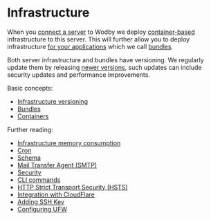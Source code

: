 # Infrastructure

When you [connect a server](../servers/README.md) to Wodby we deploy [container-based](containers/README.md) infrastructure to this server. This will further allow you to deploy infrastructure [for your applications](../apps/deploy.md) which we call [bundles](bundles/README.md). 

Both server infrastructure and bundles have versioning. We regularly update them by releasing [newer versions](versioning.md), such updates can include security updates and performance improvements. 

Basic concepts:

* [Infrastructure versioning](versioning.md)
* [Bundles](bundles/README.md)
* [Containers](containers/README.md)

Further reading:

* [Infrastructure memory consumption](memory-consumption.md)
* [Cron](cron.md)
* [Schema](schema.md)
* [Mail Transfer Agent (SMTP)](mta.md)
* [Security](security.md)
* [CLI commands](cli.md)
* [HTTP Strict Transport Security (HSTS)](hsts.md)
* [Integration with CloudFlare](cloudflare.md)
* [Adding SSH Key](keys.md)
* [Configuring UFW](ufw.md)